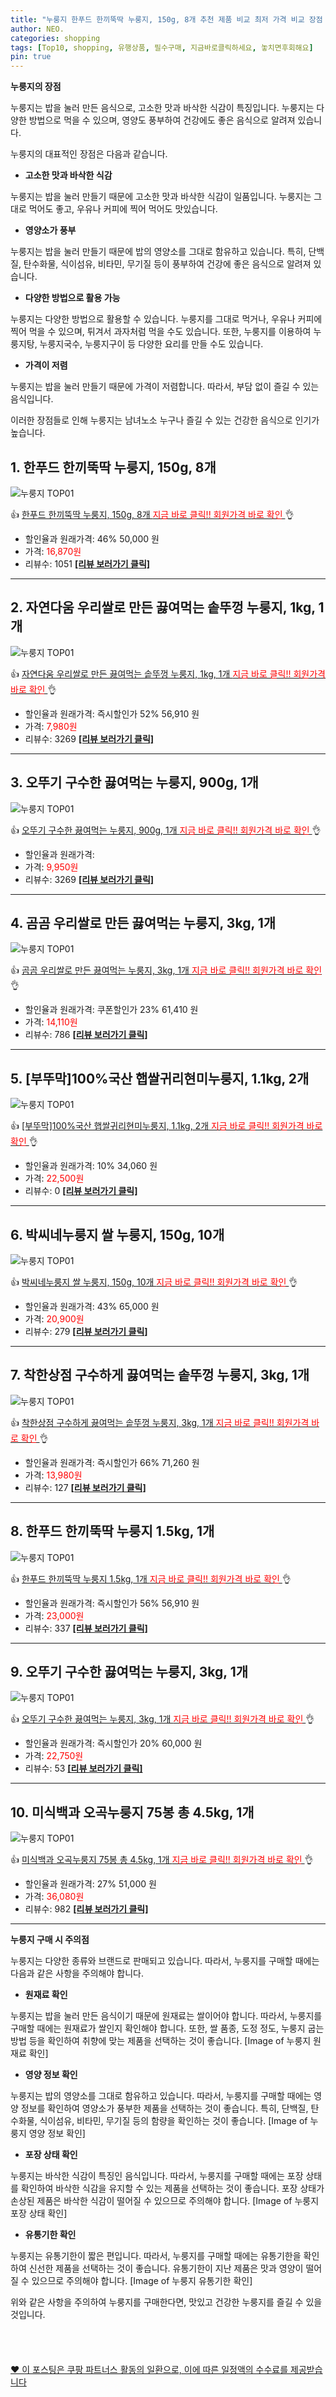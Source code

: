 ```yaml
---
title: "누룽지 한푸드 한끼뚝딱 누룽지, 150g, 8개 추천 제품 비교 최저 가격 비교 장점 구매가이드"
author: NEO.
categories: shopping
tags: [Top10, shopping, 유행상품, 필수구매, 지금바로클릭하세요, 놓치면후회해요]
pin: true
---
```

**누룽지의 장점**

누룽지는 밥을 눌러 만든 음식으로, 고소한 맛과 바삭한 식감이 특징입니다. 누룽지는 다양한 방법으로 먹을 수 있으며, 영양도 풍부하여 건강에도 좋은 음식으로 알려져 있습니다.

누룽지의 대표적인 장점은 다음과 같습니다.

* **고소한 맛과 바삭한 식감**

누룽지는 밥을 눌러 만들기 때문에 고소한 맛과 바삭한 식감이 일품입니다. 누룽지는 그대로 먹어도 좋고, 우유나 커피에 찍어 먹어도 맛있습니다.

* **영양소가 풍부**

누룽지는 밥을 눌러 만들기 때문에 밥의 영양소를 그대로 함유하고 있습니다. 특히, 단백질, 탄수화물, 식이섬유, 비타민, 무기질 등이 풍부하여 건강에 좋은 음식으로 알려져 있습니다.

* **다양한 방법으로 활용 가능**

누룽지는 다양한 방법으로 활용할 수 있습니다. 누룽지를 그대로 먹거나, 우유나 커피에 찍어 먹을 수 있으며, 튀겨서 과자처럼 먹을 수도 있습니다. 또한, 누룽지를 이용하여 누룽지탕, 누룽지국수, 누룽지구이 등 다양한 요리를 만들 수도 있습니다.

* **가격이 저렴**

누룽지는 밥을 눌러 만들기 때문에 가격이 저렴합니다. 따라서, 부담 없이 즐길 수 있는 음식입니다.

이러한 장점들로 인해 누룽지는 남녀노소 누구나 즐길 수 있는 건강한 음식으로 인기가 높습니다.

   

## 1. 한푸드 한끼뚝딱 누룽지, 150g, 8개

![누룽지 TOP01](https://thumbnail8.coupangcdn.com/thumbnails/remote/490x490ex/image/retail/images/4693201818546006-d5b147bc-d972-4f77-b01f-19d3a392aec4.jpg)


👍 [한푸드 한끼뚝딱 누룽지, 150g, 8개 <font color=red> 지금 바로 클릭!! 회원가격 바로 확인 </font> ](https://link.coupang.com/re/AFFSDP?lptag=AF3617701&subid=GithubCoopas&pageKey=6816573268&traceid=V0-153&itemId=5774415&vendorItemId=3007357111) 👌 


- 할인율과 원래가격: 46%  50,000   원
- 가격: <span style='color:red'>16,870원</span>
- 리뷰수: 1051  [**[리뷰 보러가기 클릭]**](https://link.coupang.com/re/AFFSDP?lptag=AF3617701&subid=GithubCoopas&pageKey=6816573268&traceid=V0-153&itemId=5774415&vendorItemId=3007357111)

---


   

## 2. 자연다움 우리쌀로 만든 끓여먹는 솥뚜껑 누룽지, 1kg, 1개

![누룽지 TOP01](https://thumbnail10.coupangcdn.com/thumbnails/remote/490x490ex/image/retail/images/7189421799691828-d57a3591-9c1f-42bb-a605-5999237b5958.jpg)


👍 [자연다움 우리쌀로 만든 끓여먹는 솥뚜껑 누룽지, 1kg, 1개 <font color=red> 지금 바로 클릭!! 회원가격 바로 확인 </font> ](https://link.coupang.com/re/AFFSDP?lptag=AF3617701&subid=GithubCoopas&pageKey=6113396742&traceid=V0-153&itemId=14336353526&vendorItemId=81580922553) 👌 


- 할인율과 원래가격: 즉시할인가 52%  56,910   원
- 가격: <span style='color:red'>7,980원</span>
- 리뷰수: 3269  [**[리뷰 보러가기 클릭]**](https://link.coupang.com/re/AFFSDP?lptag=AF3617701&subid=GithubCoopas&pageKey=6113396742&traceid=V0-153&itemId=14336353526&vendorItemId=81580922553)

---


   

## 3. 오뚜기 구수한 끓여먹는 누룽지, 900g, 1개

![누룽지 TOP01](https://thumbnail6.coupangcdn.com/thumbnails/remote/490x490ex/image/retail/images/2112167713169055-a1c49ea3-270e-442b-a30b-843bc2f66a40.jpg)


👍 [오뚜기 구수한 끓여먹는 누룽지, 900g, 1개 <font color=red> 지금 바로 클릭!! 회원가격 바로 확인 </font> ](https://link.coupang.com/re/AFFSDP?lptag=AF3617701&subid=GithubCoopas&pageKey=7730780119&traceid=V0-153&itemId=20773116914&vendorItemId=4102817760) 👌 


- 할인율과 원래가격: 
- 가격: <span style='color:red'>9,950원</span>
- 리뷰수: 3269  [**[리뷰 보러가기 클릭]**](https://link.coupang.com/re/AFFSDP?lptag=AF3617701&subid=GithubCoopas&pageKey=7730780119&traceid=V0-153&itemId=20773116914&vendorItemId=4102817760)

---


   

## 4. 곰곰 우리쌀로 만든 끓여먹는 누룽지, 3kg, 1개

![누룽지 TOP01](https://thumbnail7.coupangcdn.com/thumbnails/remote/490x490ex/image/retail/images/5152642441939873-be81d9b8-731b-4a6d-8f58-ba09cd3b284d.jpg)


👍 [곰곰 우리쌀로 만든 끓여먹는 누룽지, 3kg, 1개 <font color=red> 지금 바로 클릭!! 회원가격 바로 확인 </font> ](https://link.coupang.com/re/AFFSDP?lptag=AF3617701&subid=GithubCoopas&pageKey=7505519859&traceid=V0-153&itemId=19655570665&vendorItemId=86761469568) 👌 


- 할인율과 원래가격: 쿠폰할인가 23%  61,410   원
- 가격: <span style='color:red'>14,110원</span>
- 리뷰수: 786  [**[리뷰 보러가기 클릭]**](https://link.coupang.com/re/AFFSDP?lptag=AF3617701&subid=GithubCoopas&pageKey=7505519859&traceid=V0-153&itemId=19655570665&vendorItemId=86761469568)

---


   

## 5. [부뚜막]100%국산 햅쌀귀리현미누룽지, 1.1kg, 2개

![누룽지 TOP01](https://thumbnail10.coupangcdn.com/thumbnails/remote/490x490ex/image/vendor_inventory/a298/4d1999cf6c10ce21c3ec6523eba71df06721663ef947191c5290e8d347c7.jpg)


👍 [[부뚜막]100%국산 햅쌀귀리현미누룽지, 1.1kg, 2개 <font color=red> 지금 바로 클릭!! 회원가격 바로 확인 </font> ](https://link.coupang.com/re/AFFSDP?lptag=AF3617701&subid=GithubCoopas&pageKey=6504826714&traceid=V0-153&itemId=15192999649&vendorItemId=3901028388) 👌 


- 할인율과 원래가격: 10%  34,060   원
- 가격: <span style='color:red'>22,500원</span>
- 리뷰수: 0  [**[리뷰 보러가기 클릭]**](https://link.coupang.com/re/AFFSDP?lptag=AF3617701&subid=GithubCoopas&pageKey=6504826714&traceid=V0-153&itemId=15192999649&vendorItemId=3901028388)

---


   

## 6. 박씨네누룽지 쌀 누룽지, 150g, 10개

![누룽지 TOP01](https://thumbnail10.coupangcdn.com/thumbnails/remote/490x490ex/image/retail/images/2601004204491220-af67f1df-78df-476d-860a-2e8d79400d0d.jpg)


👍 [박씨네누룽지 쌀 누룽지, 150g, 10개 <font color=red> 지금 바로 클릭!! 회원가격 바로 확인 </font> ](https://link.coupang.com/re/AFFSDP?lptag=AF3617701&subid=GithubCoopas&pageKey=6816811048&traceid=V0-153&itemId=12214850846&vendorItemId=70960649153) 👌 


- 할인율과 원래가격: 43%  65,000   원
- 가격: <span style='color:red'>20,900원</span>
- 리뷰수: 279  [**[리뷰 보러가기 클릭]**](https://link.coupang.com/re/AFFSDP?lptag=AF3617701&subid=GithubCoopas&pageKey=6816811048&traceid=V0-153&itemId=12214850846&vendorItemId=70960649153)

---


   

## 7. 착한상점 구수하게 끓여먹는 솥뚜껑 누룽지, 3kg, 1개

![누룽지 TOP01](https://thumbnail10.coupangcdn.com/thumbnails/remote/490x490ex/image/retail/images/6235770446118565-651d9c1a-0766-4fd8-8be5-49201f841514.jpg)


👍 [착한상점 구수하게 끓여먹는 솥뚜껑 누룽지, 3kg, 1개 <font color=red> 지금 바로 클릭!! 회원가격 바로 확인 </font> ](https://link.coupang.com/re/AFFSDP?lptag=AF3617701&subid=GithubCoopas&pageKey=6258501669&traceid=V0-153&itemId=14336353473&vendorItemId=81580922529) 👌 


- 할인율과 원래가격: 즉시할인가 66%  71,260   원
- 가격: <span style='color:red'>13,980원</span>
- 리뷰수: 127  [**[리뷰 보러가기 클릭]**](https://link.coupang.com/re/AFFSDP?lptag=AF3617701&subid=GithubCoopas&pageKey=6258501669&traceid=V0-153&itemId=14336353473&vendorItemId=81580922529)

---


   

## 8. 한푸드 한끼뚝딱 누룽지 1.5kg, 1개

![누룽지 TOP01](https://thumbnail8.coupangcdn.com/thumbnails/remote/490x490ex/image/vendor_inventory/41ab/cb5dff9a519be04d0d28556aecdd1933e51e5183de88af6bacc12e717fac.jpg)


👍 [한푸드 한끼뚝딱 누룽지 1.5kg, 1개 <font color=red> 지금 바로 클릭!! 회원가격 바로 확인 </font> ](https://link.coupang.com/re/AFFSDP?lptag=AF3617701&subid=GithubCoopas&pageKey=6816573268&traceid=V0-153&itemId=13341369234&vendorItemId=80596579203) 👌 


- 할인율과 원래가격: 즉시할인가 56%  56,910   원
- 가격: <span style='color:red'>23,000원</span>
- 리뷰수: 337  [**[리뷰 보러가기 클릭]**](https://link.coupang.com/re/AFFSDP?lptag=AF3617701&subid=GithubCoopas&pageKey=6816573268&traceid=V0-153&itemId=13341369234&vendorItemId=80596579203)

---


   

## 9. 오뚜기 구수한 끓여먹는 누룽지, 3kg, 1개

![누룽지 TOP01](https://thumbnail6.coupangcdn.com/thumbnails/remote/490x490ex/image/vendor_inventory/b9f6/5be806b866f589033225190991006803ac8a8d78caa6214408c3dd8d8606.jpg)


👍 [오뚜기 구수한 끓여먹는 누룽지, 3kg, 1개 <font color=red> 지금 바로 클릭!! 회원가격 바로 확인 </font> ](https://link.coupang.com/re/AFFSDP?lptag=AF3617701&subid=GithubCoopas&pageKey=7235552471&traceid=V0-153&itemId=3961654615&vendorItemId=75362353693) 👌 


- 할인율과 원래가격: 즉시할인가 20%  60,000   원
- 가격: <span style='color:red'>22,750원</span>
- 리뷰수: 53  [**[리뷰 보러가기 클릭]**](https://link.coupang.com/re/AFFSDP?lptag=AF3617701&subid=GithubCoopas&pageKey=7235552471&traceid=V0-153&itemId=3961654615&vendorItemId=75362353693)

---


   

## 10. 미식백과 오곡누룽지 75봉 총 4.5kg, 1개

![누룽지 TOP01](https://thumbnail8.coupangcdn.com/thumbnails/remote/490x490ex/image/vendor_inventory/0f15/ba881c7b5e295b7184df85dc5beb1375dc3f1023cff91795473205ed891f.jpg)


👍 [미식백과 오곡누룽지 75봉 총 4.5kg, 1개 <font color=red> 지금 바로 클릭!! 회원가격 바로 확인 </font> ](https://link.coupang.com/re/AFFSDP?lptag=AF3617701&subid=GithubCoopas&pageKey=6159013956&traceid=V0-153&itemId=11940098257&vendorItemId=79212793995) 👌 


- 할인율과 원래가격: 27%  51,000   원
- 가격: <span style='color:red'>36,080원</span>
- 리뷰수: 982  [**[리뷰 보러가기 클릭]**](https://link.coupang.com/re/AFFSDP?lptag=AF3617701&subid=GithubCoopas&pageKey=6159013956&traceid=V0-153&itemId=11940098257&vendorItemId=79212793995)

---
**누룽지 구매 시 주의점**

누룽지는 다양한 종류와 브랜드로 판매되고 있습니다. 따라서, 누룽지를 구매할 때에는 다음과 같은 사항을 주의해야 합니다.

* **원재료 확인**

누룽지는 밥을 눌러 만든 음식이기 때문에 원재료는 쌀이어야 합니다. 따라서, 누룽지를 구매할 때에는 원재료가 쌀인지 확인해야 합니다. 또한, 쌀 품종, 도정 정도, 누룽지 굽는 방법 등을 확인하여 취향에 맞는 제품을 선택하는 것이 좋습니다.
[Image of 누룽지 원재료 확인]

* **영양 정보 확인**

누룽지는 밥의 영양소를 그대로 함유하고 있습니다. 따라서, 누룽지를 구매할 때에는 영양 정보를 확인하여 영양소가 풍부한 제품을 선택하는 것이 좋습니다. 특히, 단백질, 탄수화물, 식이섬유, 비타민, 무기질 등의 함량을 확인하는 것이 좋습니다.
[Image of 누룽지 영양 정보 확인]

* **포장 상태 확인**

누룽지는 바삭한 식감이 특징인 음식입니다. 따라서, 누룽지를 구매할 때에는 포장 상태를 확인하여 바삭한 식감을 유지할 수 있는 제품을 선택하는 것이 좋습니다. 포장 상태가 손상된 제품은 바삭한 식감이 떨어질 수 있으므로 주의해야 합니다.
[Image of 누룽지 포장 상태 확인]

* **유통기한 확인**

누룽지는 유통기한이 짧은 편입니다. 따라서, 누룽지를 구매할 때에는 유통기한을 확인하여 신선한 제품을 선택하는 것이 좋습니다. 유통기한이 지난 제품은 맛과 영양이 떨어질 수 있으므로 주의해야 합니다.
[Image of 누룽지 유통기한 확인]

위와 같은 사항을 주의하여 누룽지를 구매한다면, 맛있고 건강한 누룽지를 즐길 수 있을 것입니다.<br><br><br><br><br> [ ❤  이 포스팅은 쿠팡 파트너스 활동의 일환으로, 이에 따른 일정액의 수수료를 제공받습니다](https://link.coupang.com/a/bcEFyh)